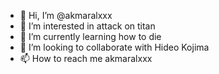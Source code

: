 - 👋 Hi, I’m @akmaralxxx
- 👀 I’m interested in attack on titan
- 🌱 I’m currently learning how to die
- 💞️ I’m looking to collaborate with Hideo Kojima
- 📫 How to reach me akmaralxxx

<!---
akmaralxxx/akmaralxxx is a ✨ special ✨ repository because its `README.md` (this file) appears on your GitHub profile.
You can click the Preview link to take a look at your changes.
--->
